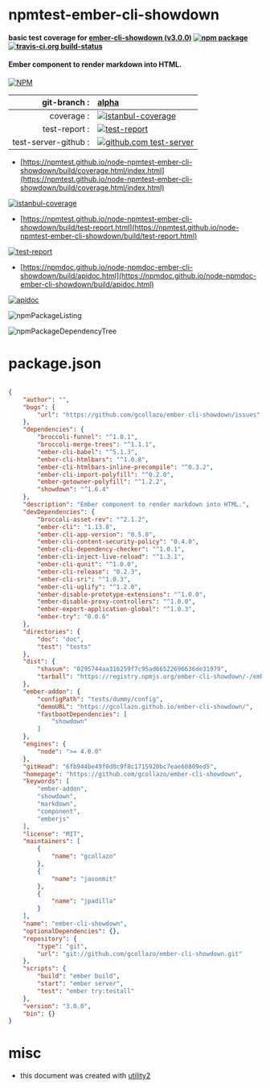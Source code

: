 # npmtest-ember-cli-showdown

#### basic test coverage for  [ember-cli-showdown (v3.0.0)](https://github.com/gcollazo/ember-cli-showdown)  [![npm package](https://img.shields.io/npm/v/npmtest-ember-cli-showdown.svg?style=flat-square)](https://www.npmjs.org/package/npmtest-ember-cli-showdown) [![travis-ci.org build-status](https://api.travis-ci.org/npmtest/node-npmtest-ember-cli-showdown.svg)](https://travis-ci.org/npmtest/node-npmtest-ember-cli-showdown)

#### Ember component to render markdown into HTML.

[![NPM](https://nodei.co/npm/ember-cli-showdown.png?downloads=true&downloadRank=true&stars=true)](https://www.npmjs.com/package/ember-cli-showdown)

| git-branch : | [alpha](https://github.com/npmtest/node-npmtest-ember-cli-showdown/tree/alpha)|
|--:|:--|
| coverage : | [![istanbul-coverage](https://npmtest.github.io/node-npmtest-ember-cli-showdown/build/coverage.badge.svg)](https://npmtest.github.io/node-npmtest-ember-cli-showdown/build/coverage.html/index.html)|
| test-report : | [![test-report](https://npmtest.github.io/node-npmtest-ember-cli-showdown/build/test-report.badge.svg)](https://npmtest.github.io/node-npmtest-ember-cli-showdown/build/test-report.html)|
| test-server-github : | [![github.com test-server](https://npmtest.github.io/node-npmtest-ember-cli-showdown/GitHub-Mark-32px.png)](https://npmtest.github.io/node-npmtest-ember-cli-showdown/build/app/index.html) | | build-artifacts : | [![build-artifacts](https://npmtest.github.io/node-npmtest-ember-cli-showdown/glyphicons_144_folder_open.png)](https://github.com/npmtest/node-npmtest-ember-cli-showdown/tree/gh-pages/build)|

- [https://npmtest.github.io/node-npmtest-ember-cli-showdown/build/coverage.html/index.html](https://npmtest.github.io/node-npmtest-ember-cli-showdown/build/coverage.html/index.html)

[![istanbul-coverage](https://npmtest.github.io/node-npmtest-ember-cli-showdown/build/screenCapture.buildCi.browser.%252Ftmp%252Fbuild%252Fcoverage.lib.html.png)](https://npmtest.github.io/node-npmtest-ember-cli-showdown/build/coverage.html/index.html)

- [https://npmtest.github.io/node-npmtest-ember-cli-showdown/build/test-report.html](https://npmtest.github.io/node-npmtest-ember-cli-showdown/build/test-report.html)

[![test-report](https://npmtest.github.io/node-npmtest-ember-cli-showdown/build/screenCapture.buildCi.browser.%252Ftmp%252Fbuild%252Ftest-report.html.png)](https://npmtest.github.io/node-npmtest-ember-cli-showdown/build/test-report.html)

- [https://npmdoc.github.io/node-npmdoc-ember-cli-showdown/build/apidoc.html](https://npmdoc.github.io/node-npmdoc-ember-cli-showdown/build/apidoc.html)

[![apidoc](https://npmdoc.github.io/node-npmdoc-ember-cli-showdown/build/screenCapture.buildCi.browser.%252Ftmp%252Fbuild%252Fapidoc.html.png)](https://npmdoc.github.io/node-npmdoc-ember-cli-showdown/build/apidoc.html)

![npmPackageListing](https://npmtest.github.io/node-npmtest-ember-cli-showdown/build/screenCapture.npmPackageListing.svg)

![npmPackageDependencyTree](https://npmtest.github.io/node-npmtest-ember-cli-showdown/build/screenCapture.npmPackageDependencyTree.svg)



# package.json

```json

{
    "author": "",
    "bugs": {
        "url": "https://github.com/gcollazo/ember-cli-showdown/issues"
    },
    "dependencies": {
        "broccoli-funnel": "^1.0.1",
        "broccoli-merge-trees": "^1.1.1",
        "ember-cli-babel": "^5.1.3",
        "ember-cli-htmlbars": "^1.0.8",
        "ember-cli-htmlbars-inline-precompile": "^0.3.2",
        "ember-cli-import-polyfill": "^0.2.0",
        "ember-getowner-polyfill": "^1.2.2",
        "showdown": "^1.6.4"
    },
    "description": "Ember component to render markdown into HTML.",
    "devDependencies": {
        "broccoli-asset-rev": "^2.1.2",
        "ember-cli": "1.13.8",
        "ember-cli-app-version": "0.5.0",
        "ember-cli-content-security-policy": "0.4.0",
        "ember-cli-dependency-checker": "^1.0.1",
        "ember-cli-inject-live-reload": "^1.3.1",
        "ember-cli-qunit": "^1.0.0",
        "ember-cli-release": "0.2.3",
        "ember-cli-sri": "^1.0.3",
        "ember-cli-uglify": "^1.2.0",
        "ember-disable-prototype-extensions": "^1.0.0",
        "ember-disable-proxy-controllers": "^1.0.0",
        "ember-export-application-global": "^1.0.3",
        "ember-try": "0.0.6"
    },
    "directories": {
        "doc": "doc",
        "test": "tests"
    },
    "dist": {
        "shasum": "0295744aa316259f7c95ad66522696636de31979",
        "tarball": "https://registry.npmjs.org/ember-cli-showdown/-/ember-cli-showdown-3.0.0.tgz"
    },
    "ember-addon": {
        "configPath": "tests/dummy/config",
        "demoURL": "https://gcollazo.github.io/ember-cli-showdown/",
        "fastbootDependencies": [
            "showdown"
        ]
    },
    "engines": {
        "node": ">= 4.0.0"
    },
    "gitHead": "6fb944be49f0d0c9f8c1715920bc7eae60809ed5",
    "homepage": "https://github.com/gcollazo/ember-cli-showdown",
    "keywords": [
        "ember-addon",
        "showdown",
        "markdown",
        "component",
        "emberjs"
    ],
    "license": "MIT",
    "maintainers": [
        {
            "name": "gcollazo"
        },
        {
            "name": "jasonmit"
        },
        {
            "name": "jpadilla"
        }
    ],
    "name": "ember-cli-showdown",
    "optionalDependencies": {},
    "repository": {
        "type": "git",
        "url": "git://github.com/gcollazo/ember-cli-showdown.git"
    },
    "scripts": {
        "build": "ember build",
        "start": "ember server",
        "test": "ember try:testall"
    },
    "version": "3.0.0",
    "bin": {}
}
```



# misc
- this document was created with [utility2](https://github.com/kaizhu256/node-utility2)
